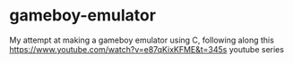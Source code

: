 # gameboy-emulator
My attempt at making a gameboy emulator using C, following along this https://www.youtube.com/watch?v=e87qKixKFME&t=345s youtube series
